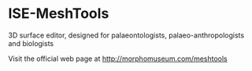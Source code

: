 # ISE-MeshTools
3D surface editor, designed for palaeontologists, palaeo-anthropologists and biologists

Visit the official web page at http://morphomuseum.com/meshtools


